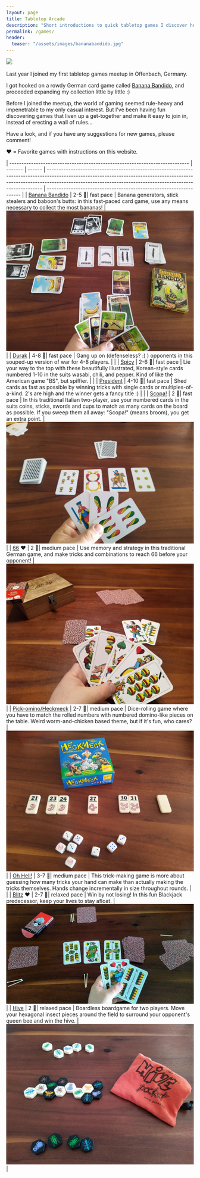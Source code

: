```yaml
---
layout: page
title: Tabletop Arcade
description: "Short introductions to quick tabletop games I discover here, there and everywhere."
permalink: /games/
header:
  teaser: "/assets/images/bananabandido.jpg"
---
```

<style type="text/css">
.tg  {border-collapse:collapse;border-spacing:0;border-color:#ffffff;}
.tg td{font-family:Arial, sans-serif;font-size:14px;padding:10px 10px;border-style:solid;border-width:1px;overflow:hidden;word-break:normal;border-color:#ffffff;}
.tg th{font-family:Arial, sans-serif;font-size:14px;font-weight:normal;padding:0px 0px;border-style:solid;border-width:1px;overflow:hidden;word-break:normal;border-color:#ffffff;}
.tg .tg-iwtr{background-color:#34cdf9;color:#ffffff;vertical-align:top;}
.tg .tg-yzt1{background-color:#efefef;vertical-align:top}
.tg .tg-cxkv{background-color:#ffffff}
.tg .tg-bsv2{background-color:#efefef}
.tg .tg-3we0{background-color:#ffffff;vertical-align:top}
.tg .tg-yw4l{vertical-align:top}

@media all and (max-width: 479px) {
  table,
  thead,
  tbody,
  th,
  td,
  tr {
    display: block	;
  }


}
@media all and (min-width: 480px)  {
.zoom {
  /* padding: 50px;
  background-color: green; */
  transition: transform .2s; /* Animation */
  /* width: 200px;
  height: 200px; */
  margin: 0 auto;
}

.zoom:hover {
  transform: scale(1.7); /* (150% zoom - Note: if the zoom is too large, it will go outside of the viewport) */
}
}
</style>

<a href="https://boardgamegeek.com/user/Brianingermany"><img src="https://boardgamegeek.com/jswidget.php?username=Brianingermany&numitems=6&header=1&text=none&images=medium pace&show=random&imagesonly=1&imagepos=right&inline=1&domains%5B%5D=boardgame&imagewidget=1" border="0"/></a>
   
Last year I joined my first tabletop games meetup in Offenbach, Germany.

I got hooked on a rowdy German card game called [Banana Bandido](https://thejunkyard.cc/games/#:~:text=Modern%20Games-,Banana%20Bandido,-Banana%20generators%2C%20stick), and proceeded expanding my collection little by little :)

Before I joined the meetup, the world of gaming seemed rule-heavy and impenetrable to my only casual interest. But I've been having fun discovering games that liven up a get-together and make it easy to join in, instead of erecting a wall of rules...

Have a look, and if you have any suggestions for new games, please comment!  

:heart: = Favorite games with instructions on this website.

| --------------------------------------------------------------------------- | ------- | ------ | ---------------------------------------------------------------------------------------------------------------------------------------------------------------------------------------------------------------------------------------- | ------------------------------------------------------------------- |
| [Banana Bandido](https://boardgamegeek.com/boardgame/290462/banana-bandido) | 2-5 :boy:| fast pace   | Banana generators, stick stealers and baboon's butts: in this fast-paced card game, use any means necessary to collect the most bananas!                                                                                                 | <img class="zoom" src="/assets/images/bananabandido.jpg"  alt="bananabandido">   |
| [Durak](https://boardgamegeek.com/boardgame/29351/durak)                    | 4-8 :boy:| fast pace   | Gang up on (defenseless? :) ) opponents in this souped-up version of war for 4-8 players.                                                                                                                                                |                                                                     |
| [Spicy](https://boardgamegeek.com/boardgame/299169/spicy)                   | 2-6 :boy:| fast pace   | Lie your way to the top with these beautifully illustrated, Korean-style cards numbered 1-10 in the suits wasabi, chili, and pepper. Kind of like the American game "BS", but spiffier.                                                  |                                                                     |
| [President](https://boardgamegeek.com/boardgame/6748/scum-food-chain-game)  | 4-10 :boy:| fast pace   | Shed cards as fast as possible by winning tricks with single cards or multiples-of-a-kind. 2's are high and the winner gets a fancy title :)                                                                                             |                                                                     |
| [Scopa!](https://boardgamegeek.com/boardgame/15889/scopa)                   | 2 :boy:| fast pace   | In this traditional Italian two-player, use your numbered cards in the suits coins, sticks, swords and cups to match as many cards on the board as possible. If you sweep them all away: "Scopa!" (means broom), you get an extra point. | <img class="zoom" src="/assets/images/scopa.jpg" alt="scopa">                    |
| [66](https://thejunkyard.cc/2022/10/09/sixty-six_cardgame.html) :heart:      | 2 :boy:| medium pace | Use memory and strategy in this traditional German game, and make tricks and combinations to reach 66 before your opponent!                                                                                                                                                                | <img class="zoom" src="/assets/images/66.jpg"  alt="66">                         |
| [Pick-omino/Heckmeck](https://boardgamegeek.com/boardgame/15818/pickomino)  | 2-7 :boy:| medium pace | Dice-rolling game where you have to match the rolled numbers with numbered domino-like pieces on the table. Weird worm-and-chicken based theme, but if it's fun, who cares?                                                              | <img class="zoom" src="/assets/images/heckmeck.jpg" alt="heckmeck">              |
| [Oh Hell!](https://boardgamegeek.com/boardgame/1116/oh-hell)                   | 3-7 :boy:| medium pace | This trick-making game is more about guessing how many tricks your hand can make than actually making the tricks themselves. Hands change incrementally in size throughout rounds.                    |                                                                     |
| [Blitz](https://thejunkyard.cc/2022/10/09/blitz_cardgame.html)  :heart:      | 2-7 :boy:| relaxed pace   | Win by not losing! In this fun Blackjack predecessor, keep your lives to stay afloat.                                                                                                                                                    | <img class="zoom" src="/assets/images/blitz.jpg" alt="blitz">                    |
| [Hive](https://boardgamegeek.com/boardgame/2655/hive)                       | 2 :boy:| relaxed pace   | Boardless boardgame for two players. Move your hexagonal insect pieces around the field to surround your opponent's queen bee and win the hive.                                                                                          | <img class="zoom" src="/assets/images/hive.jpg" alt="hive">                      |


<script src="https://utteranc.es/client.js"
  repo="BrianInGermany/BrianInGermany.github.io"
  issue-term="pathname"
  theme="github-light"
  crossorigin="anonymous"
  async>
</script>
